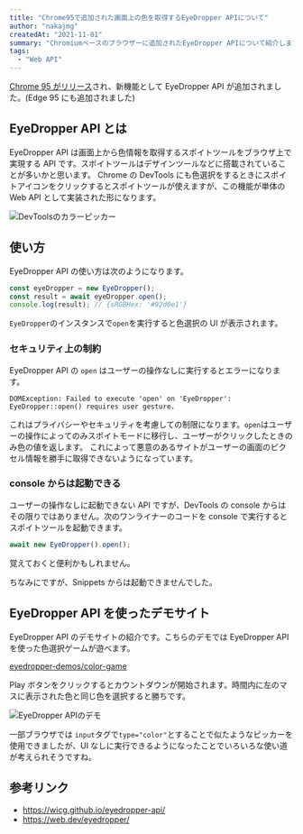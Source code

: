 ```yaml
---
title: "Chrome95で追加された画面上の色を取得するEyeDropper APIについて"
author: "nakajmg"
createdAt: "2021-11-01"
summary: "Chromiumベースのブラウザーに追加されたEyeDropper APIについて紹介します"
tags:
  - "Web API"
---
```


[Chrome 95 がリリース](https://developer.chrome.com/blog/new-in-chrome-95/)され、新機能として EyeDropper API が追加されました。(Edge 95 にも追加されました)

## EyeDropper API とは

EyeDropper API は画面上から色情報を取得するスポイトツールをブラウザ上で実現する API です。スポイトツールはデザインツールなどに搭載されていることが多いかと思います。
Chrome の DevTools にも色選択をするときにスポイトアイコンをクリックするとスポイトツールが使えますが、この機能が単体の Web API として実装された形になります。

![DevToolsのカラーピッカー](/frontend-expert/image/eyedropper-api/eyedropper.png)

## 使い方

EyeDropper API の使い方は次のようになります。

```js
const eyeDropper = new EyeDropper();
const result = await eyeDropper.open();
console.log(result); // {sRGBHex: '#92d0e1'}
```

`EyeDropper`のインスタンスで`open`を実行すると色選択の UI が表示されます。

### セキュリティ上の制約

EyeDropper API の `open` はユーザーの操作なしに実行するとエラーになります。

```
DOMException: Failed to execute 'open' on 'EyeDropper': EyeDropper::open() requires user gesture.
```

これはプライバシーやセキュリティを考慮しての制限になります。`open`はユーザーの操作によってのみスポイトモードに移行し、ユーザーがクリックしたときのみ色の値を返します。
これによって悪意のあるサイトがユーザーの画面のピクセル情報を勝手に取得できないようになっています。

### console からは起動できる

ユーザーの操作なしに起動できない API ですが、DevTools の console からはその限りではありません。次のワンライナーのコードを console で実行するとスポイトツールを起動できます。

```js
await new EyeDropper().open();
```

覚えておくと便利かもしれません。

ちなみにですが、Snippets からは起動できませんでした。

## EyeDropper API を使ったデモサイト

EyeDropper API のデモサイトの紹介です。こちらのデモでは EyeDropper API を使った色選択ゲームが遊べます。

[eyedropper-demos/color-game](https://captainbrosset.github.io/eyedropper-demos/color-game.html)

Play ボタンをクリックするとカウントダウンが開始されます。時間内に左のマスに表示された色と同じ色を選択すると勝ちです。

![EyeDropper APIのデモ](/frontend-expert/image/eyedropper-api/demo.png)

一部ブラウザでは `input`タグで`type="color"`とすることで似たようなピッカーを使用できましたが、UI なしに実行できるようになったことでいろいろな使い道が考えられそうですね。

## 参考リンク

- https://wicg.github.io/eyedropper-api/
- https://web.dev/eyedropper/
